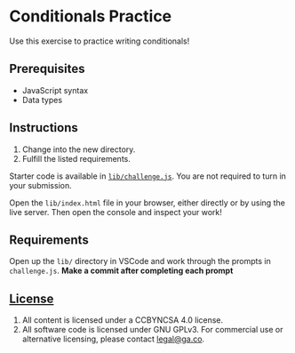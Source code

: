 # Conditionals Practice

Use this exercise to practice writing conditionals!

## Prerequisites

* JavaScript syntax
* Data types


## Instructions

1. Change into the new directory.
1. Fulfill the listed requirements.

Starter code is available in [`lib/challenge.js`](lib/challenge.js). You are not
required to turn in your submission.

Open the `lib/index.html` file in your browser, either directly or by using the live server. Then open the console and inspect your work!

## Requirements

Open up the `lib/` directory in VSCode and work through the prompts in
`challenge.js`. **Make a commit after completing each prompt**

## [License](LICENSE)

1.  All content is licensed under a CC­BY­NC­SA 4.0 license.
1.  All software code is licensed under GNU GPLv3. For commercial use or
    alternative licensing, please contact legal@ga.co.
